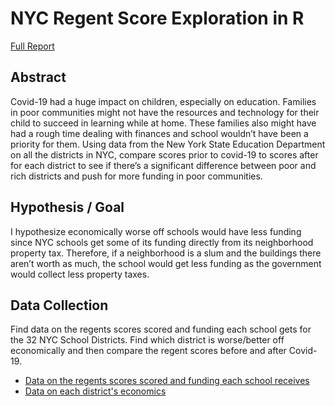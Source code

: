 # NYC Regent Score Exploration in R

[Full Report](report.pdf)

## Abstract
Covid-19 had a huge impact on children, especially on education. Families in poor communities might not have the resources and technology for their child to succeed in learning while at home. These families also might have had a rough time dealing with finances and school wouldn’t have been a priority for them. Using data from the New York State Education Department on all the districts in NYC, compare scores prior to covid-19 to scores after for each district to see if there’s a significant difference between poor and rich districts and push for more funding in poor communities.

## Hypothesis / Goal
I hypothesize economically worse off schools would have less funding since NYC schools get some of its funding directly from its neighborhood property tax. Therefore, if a neighborhood is a slum and the buildings there aren’t worth as much, the school would get less funding as the government would collect less property taxes.  

## Data Collection
Find data on the regents scores scored and funding each school gets for the 32 NYC School Districts. Find which district is worse/better off economically and then compare the regent scores before and after Covid-19. 
* [Data on the regents scores scored and funding each school receives](https://data.nysed.gov/downloads.php)
* [Data on each district's economics](https://www.budget.ny.gov/schoolFunding/2021/new-york-city/index.html)


